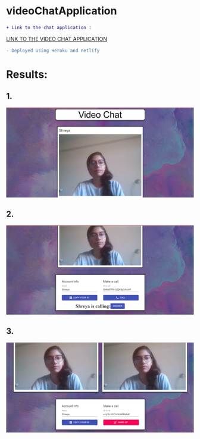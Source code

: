 # videoChatApplication

```diff
+ Link to the chat application :
```

[LINK TO THE VIDEO CHAT APPLICATION](https://video-chatapplication.netlify.app/)

```diff
- Deployed using Heroku and netlify
```

# Results:

## 1. 

![Alt text](https://github.com/iiShreya/videoChatApplication/blob/master/images/1.png)


## 2.

![Alt text](https://github.com/iiShreya/videoChatApplication/blob/master/images/2.png)


## 3. 

![Alt text](https://github.com/iiShreya/videoChatApplication/blob/master/images/3.png)
